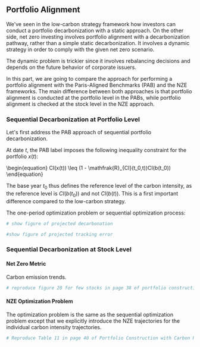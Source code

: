 ## Portfolio Alignment

We've seen in the low-carbon strategy framework how investors can conduct a portfolio decarbonization with a static approach. On the other side, net zero investing involves portfolio alignment with a decarbonization pathway, rather than a simple static decarbonization. It involves a dynamic strategy in order to comply with the given net zero scenario.

The dynamic problem is trickier since it involves rebalancing decisions and depends on the future behavior of corporate issuers. 

In this part, we are going to compare the approach for performing a portfolio alignment with the Paris-Aligned Benchmarks (PAB) and the NZE frameworks. The main difference between both approaches is that portfolio alignment is conducted at the portfolio level in the PABs, while portfolio alignment is checked at the stock level in the NZE approach.

### Sequential Decarbonization at Portfolio Level

Let's first address the PAB approach of sequential portfolio decarbonization. 

At date $t$, the PAB label imposes the following inequality constraint for the portfolio $x(t)$:

\begin{equation}
CI(x(t)) \leq (1 - \mathfrak{R}_{CI}(t_0,t))CI(b(t_0))
\end{equation}

The base year $t_0$ thus defines the reference level of the carbon intensity, as the reference level is $CI(b(t_0))$ and not $CI(b(t))$. This is a first important difference compared to the low-carbon strategy.

The one-period optimization problem or sequential optimization process:

```Python
# show figure of projected decarbonation
```

```Python
#show figure of projected tracking error
```

### Sequential Decarbonization at Stock Level

#### Net Zero Metric

Carbon emission trends.

```Python
# reproduce figure 20 for few stocks in page 38 of portfolio construction with climate risk
```

#### NZE Optimization Problem

The optimization problem is the same as the sequential optimization problem except that we explicitly introduce the NZE trajectories for the individual carbon intensity trajectories.

```Python
# Reproduce Table 11 in page 40 of Portfolio Construction with Carbon Risk
```
